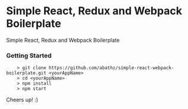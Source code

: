 # Simple React, Redux and Webpack Boilerplate
Simple React, Redux and Webpack Boilerplate

### Getting Started

```
	> git clone https://github.com/abathz/simple-react-webpack-boilerplate.git <yourAppName>
	> cd <yourAppName>
	> npm install
	> npm start
```

Cheers up! :)
